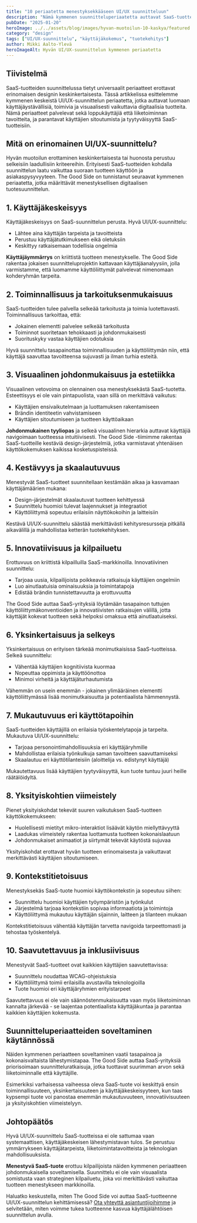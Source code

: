 ```yaml
---
title: "10 periaatetta menestyksekkääseen UI/UX suunnitteluun"
description: "Nämä kymmenen suunnitteluperiaatetta auttavat SaaS-tuotteiden UI/UX-suunnittelussa. Opi tunnistamaan hyvän design-ratkaisun tärkeimmät ominaisuudet, jotka parantavat asiakaskokemusta ja edistävät tuotteen menestystä."
pubDate: "2025-01-20"
heroImage: ../../assets/blog/images/hyvan-muotoilun-10-kaskya/featured.webp
category: "design"
tags: ["UI/UX-suunnittelu", "käyttäjäkokemus", "tuotekehitys"]
author: Mikki Aalto-Ylevä
heroImageAlt: Hyvän UI/UX-suunnittelun kymmenen periaatetta
---
```


## Tiivistelmä

SaaS-tuotteiden suunnittelussa tietyt universaalit periaatteet erottavat erinomaisen designin keskinkertaisesta. Tässä artikkelissa esittelemme kymmenen keskeistä UI/UX-suunnittelun periaatetta, jotka auttavat luomaan käyttäjäystävällisiä, toimivia ja visuaalisesti vaikuttavia digitaalisia tuotteita. Nämä periaatteet palvelevat sekä loppukäyttäjiä että liiketoiminnan tavoitteita, ja parantavat käyttäjien sitoutumista ja tyytyväisyyttä SaaS-tuotteisiin.

## Mitä on erinomainen UI/UX-suunnittelu?

Hyvän muotoilun erottaminen keskinkertaisesta tai huonosta perustuu selkeisiin laadullisiin kriteereihin. Erityisesti SaaS-tuotteiden kohdalla suunnittelun laatu vaikuttaa suoraan tuotteen käyttöön ja asiakaspysyvyyteen. The Good Side on tunnistanut seuraavat kymmenen periaatetta, jotka määrittävät menestyksellisen digitaalisen tuotesuunnittelun.

## 1. Käyttäjäkeskeisyys

Käyttäjäkeskeisyys on SaaS-suunnittelun perusta. Hyvä UI/UX-suunnittelu:

- Lähtee aina käyttäjän tarpeista ja tavoitteista
- Perustuu käyttäjätutkimukseen eikä oletuksiin
- Keskittyy ratkaisemaan todellisia ongelmia

**Käyttäjäymmärrys** on kriittistä tuotteen menestykselle. The Good Side rakentaa jokaisen suunnitteluprojektin kattavaan käyttäjäanalyysiin, jolla varmistamme, että luomamme käyttöliittymät palvelevat nimenomaan kohderyhmän tarpeita.

## 2. Toiminnallisuus ja tarkoituksenmukaisuus

SaaS-tuotteiden tulee palvella selkeää tarkoitusta ja toimia luotettavasti. Toiminnallisuus tarkoittaa, että:

- Jokainen elementti palvelee selkeää tarkoitusta
- Toiminnot suoritetaan tehokkaasti ja johdonmukaisesti
- Suorituskyky vastaa käyttäjien odotuksia

Hyvä suunnittelu tasapainottaa toiminnallisuuden ja käyttöliittymän niin, että käyttäjä saavuttaa tavoitteensa sujuvasti ja ilman turhia esteitä.

## 3. Visuaalinen johdonmukaisuus ja estetiikka

Visuaalinen vetovoima on olennainen osa menestyksekästä SaaS-tuotetta. Esteettisyys ei ole vain pintapuolista, vaan sillä on merkittävä vaikutus:

- Käyttäjien ensivaikutelmaan ja luottamuksen rakentamiseen
- Brändin identiteetin vahvistamiseen
- Käyttäjien sitoutumiseen ja tuotteen käyttöaikaan

**Johdonmukainen tyyliopas** ja selkeä visuaalinen hierarkia auttavat käyttäjiä navigoimaan tuotteessa intuitiivisesti. The Good Side -tiimimme rakentaa SaaS-tuotteille kestäviä design-järjestelmiä, jotka varmistavat yhtenäisen käyttökokemuksen kaikissa kosketuspisteissä.

## 4. Kestävyys ja skaalautuvuus

Menestyvät SaaS-tuotteet suunnitellaan kestämään aikaa ja kasvamaan käyttäjämäärien mukana:

- Design-järjestelmät skaalautuvat tuotteen kehittyessä
- Suunnittelu huomioi tulevat laajennukset ja integraatiot
- Käyttöliittymä sopeutuu erilaisiin näyttökokoihin ja laitteisiin

Kestävä UI/UX-suunnittelu säästää merkittävästi kehitysresursseja pitkällä aikavälillä ja mahdollistaa ketterän tuotekehityksen.

## 5. Innovatiivisuus ja kilpailuetu

Erottuvuus on kriittistä kilpailluilla SaaS-markkinoilla. Innovatiivinen suunnittelu:

- Tarjoaa uusia, kilpailijoista poikkeavia ratkaisuja käyttäjien ongelmiin
- Luo ainutlaatuisia ominaisuuksia ja toimintatapoja
- Edistää brändin tunnistettavuutta ja erottuvuutta

The Good Side auttaa SaaS-yrityksiä löytämään tasapainon tuttujen käyttöliittymäkonventioiden ja innovatiivisten ratkaisujen välillä, jotta käyttäjät kokevat tuotteen sekä helpoksi omaksua että ainutlaatuiseksi.

## 6. Yksinkertaisuus ja selkeys

Yksinkertaisuus on erityisen tärkeää monimutkaisissa SaaS-tuotteissa. Selkeä suunnittelu:

- Vähentää käyttäjien kognitiivista kuormaa
- Nopeuttaa oppimista ja käyttöönottoa
- Minimoi virheitä ja käyttäjäturhautumista

Vähemmän on usein enemmän - jokainen ylimääräinen elementti käyttöliittymässä lisää monimutkaisuutta ja potentiaalista hämmennystä.

## 7. Mukautuvuus eri käyttötapoihin

SaaS-tuotteiden käyttäjillä on erilaisia työskentelytapoja ja tarpeita. Mukautuva UI/UX-suunnittelu:

- Tarjoaa personointimahdollisuuksia eri käyttäjäryhmille
- Mahdollistaa erilaisia työnkulkuja saman tavoitteen saavuttamiseksi
- Skaalautuu eri käyttötilanteisiin (aloittelija vs. edistynyt käyttäjä)

Mukautettavuus lisää käyttäjien tyytyväisyyttä, kun tuote tuntuu juuri heille räätälöidyltä.

## 8. Yksityiskohtien viimeistely

Pienet yksityiskohdat tekevät suuren vaikutuksen SaaS-tuotteen käyttökokemukseen:

- Huolellisesti mietityt mikro-interaktiot lisäävät käytön miellyttävyyttä
- Laadukas viimeistely rakentaa luottamusta tuotteen kokonaislaatuun
- Johdonmukaiset animaatiot ja siirtymät tekevät käytöstä sujuvaa

Yksityiskohdat erottavat hyvän tuotteen erinomaisesta ja vaikuttavat merkittävästi käyttäjien sitoutumiseen.

## 9. Kontekstitietoisuus

Menestyksekäs SaaS-tuote huomioi käyttökontekstin ja sopeutuu siihen:

- Suunnittelu huomioi käyttäjien työympäristön ja työnkulut
- Järjestelmä tarjoaa kontekstiin sopivaa informaatiota ja toimintoja
- Käyttöliittymä mukautuu käyttäjän sijainnin, laitteen ja tilanteen mukaan

Kontekstitietoisuus vähentää käyttäjän tarvetta navigoida tarpeettomasti ja tehostaa työskentelyä.

## 10. Saavutettavuus ja inklusiivisuus

Menestyvät SaaS-tuotteet ovat kaikkien käyttäjien saavutettavissa:

- Suunnittelu noudattaa WCAG-ohjeistuksia
- Käyttöliittymä toimii erilaisilla avustavilla teknologioilla
- Tuote huomioi eri käyttäjäryhmien erityistarpeet

Saavutettavuus ei ole vain säännöstenmukaisuutta vaan myös liiketoiminnan kannalta järkevää - se laajentaa potentiaalista käyttäjäkuntaa ja parantaa kaikkien käyttäjien kokemusta.

## Suunnitteluperiaatteiden soveltaminen käytännössä

Näiden kymmenen periaatteen soveltaminen vaatii tasapainoa ja kokonaisvaltaista lähestymistapaa. The Good Side auttaa SaaS-yrityksiä priorisoimaan suunnitteluratkaisuja, jotka tuottavat suurimman arvon sekä liiketoiminnalle että käyttäjille.

Esimerkiksi varhaisessa vaiheessa oleva SaaS-tuote voi keskittyä ensin toiminnallisuuteen, yksinkertaisuuteen ja käyttäjäkeskeisyyteen, kun taas kypsempi tuote voi panostaa enemmän mukautuvuuteen, innovatiivisuuteen ja yksityiskohtien viimeistelyyn.

## Johtopäätös

Hyvä UI/UX-suunnittelu SaaS-tuotteissa ei ole sattumaa vaan systemaattisen, käyttäjäkeskeisen lähestymistavan tulos. Se perustuu ymmärrykseen käyttäjätarpeista, liiketoimintatavoitteista ja teknologian mahdollisuuksista.

**Menestyvä SaaS-tuote** erottuu kilpailijoista näiden kymmenen periaatteen johdonmukaisella soveltamisella. Suunnittelu ei ole vain visuaalista somistusta vaan strateginen kilpailuetu, joka voi merkittävästi vaikuttaa tuotteen menestykseen markkinoilla.

Haluatko keskustella, miten The Good Side voi auttaa SaaS-tuotteenne UI/UX-suunnittelun kehittämisessä? [Ota yhteyttä asiantuntijoihimme](/contact) ja selvitetään, miten voimme tukea tuotteenne kasvua käyttäjälähtöisen suunnittelun avulla.
